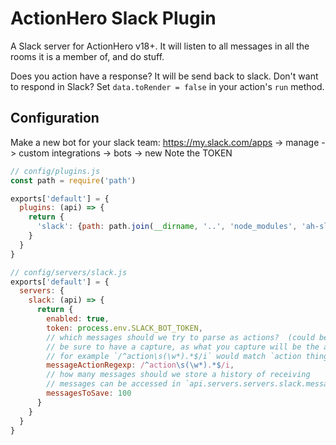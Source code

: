 # ActionHero Slack Plugin
A Slack server for ActionHero v18+.
It will listen to all messages in all the rooms it is a member of, and do stuff.

Does you action have a response?  It will be send back to slack.
Don't want to respond in Slack?  Set `data.toRender = false` in your action's `run` method.

## Configuration
Make a new bot for your slack team: https://my.slack.com/apps -> manage -> custom integrations -> bots -> new
Note the TOKEN

```js
// config/plugins.js
const path = require('path')

exports['default'] = {
  plugins: (api) => {
    return {
      'slack': {path: path.join(__dirname, '..', 'node_modules', 'ah-slack-plugin')}
    }
  }
}
```

```js
// config/servers/slack.js
exports['default'] = {
  servers: {
    slack: (api) => {
      return {
        enabled: true,
        token: process.env.SLACK_BOT_TOKEN,
        // which messages should we try to parse as actions?  (could be a /command, @ a user, etc)
        // be sure to have a capture, as what you capture will be the action's name we try
        // for example `/^action\s(\w*).*$/i` would match `action thing otherThing`, trying the action "thing"
        messageActionRegexp: /^action\s(\w*).*$/i,
        // how many messages should we store a history of receiving
        // messages can be accessed in `api.servers.servers.slack.messages`
        messagesToSave: 100
      }
    }
  }
}

```
